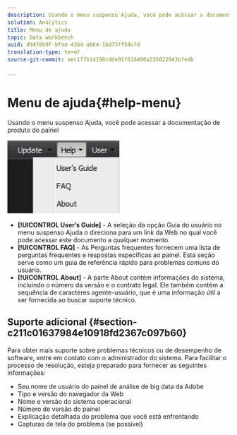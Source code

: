 ```yaml
---
description: Usando o menu suspenso Ajuda, você pode acessar a documentação de produto do painel
solution: Analytics
title: Menu de ajuda
topic: Data workbench
uuid: d94f8b9f-bfaa-43b4-ab64-1bd75ff54c7d
translation-type: tm+mt
source-git-commit: aec1f7b14198cdde91f61d490a235022943bfedb

---
```



# Menu de ajuda{#help-menu}

Usando o menu suspenso Ajuda, você pode acessar a documentação de produto do painel

![](assets/help.png)

* **[!UICONTROL User’s Guide]** - A seleção da opção Guia do usuário no menu suspenso Ajuda o direciona para um link da Web no qual você pode acessar este documento a qualquer momento.
* **[!UICONTROL FAQ]** - As Perguntas frequentes fornecem uma lista de perguntas frequentes e respostas específicas ao painel. Esta seção serve como um guia de referência rápido para problemas comuns do usuário.
* **[!UICONTROL About]** - A parte About contém informações do sistema, incluindo o número da versão e o contrato legal. Ele também contém a sequência de caracteres agente-usuário, que é uma informação útil a ser fornecida ao buscar suporte técnico.

## Suporte adicional {#section-c211c01637984e10918fd2367c097b60}

Para obter mais suporte sobre problemas técnicos ou de desempenho de software, entre em contato com o administrador do sistema. Para facilitar o processo de resolução, esteja preparado para fornecer as seguintes informações:

* Seu nome de usuário do painel de análise de big data da Adobe
* Tipo e versão do navegador da Web
* Nome e versão do sistema operacional
* Número de versão do painel
* Explicação detalhada do problema que você está enfrentando
* Capturas de tela do problema (se possível)

